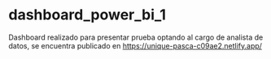 # dashboard_power_bi_1
Dashboard realizado para presentar prueba optando al cargo de analista de datos, se encuentra publicado en 
https://unique-pasca-c09ae2.netlify.app/
